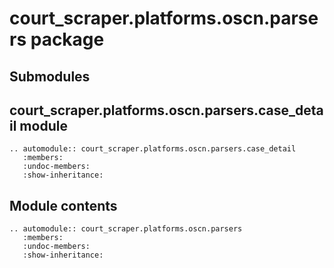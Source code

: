 # court_scraper.platforms.oscn.parsers package

## Submodules

## court_scraper.platforms.oscn.parsers.case_detail module

```{eval-rst}
.. automodule:: court_scraper.platforms.oscn.parsers.case_detail
   :members:
   :undoc-members:
   :show-inheritance:
```

## Module contents

```{eval-rst}
.. automodule:: court_scraper.platforms.oscn.parsers
   :members:
   :undoc-members:
   :show-inheritance:
```
